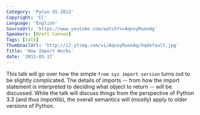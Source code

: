 ```yaml
---
Category: 'PyCon US 2013'
Copyright: 'CC'
Language: 'English'
SourceUrl: 'https://www.youtube.com/watch?v=AqnxyRuenAg'
Speakers: [Brett Cannon]
Tags: [talk]
ThumbnailUrl: 'http://i2.ytimg.com/vi/AqnxyRuenAg/hqdefault.jpg'
Title: 'How Import Works'
date: '2013-03-17'
---
```

This talk will go over how the simple ``from sys import version`` turns out to be slightly complicated. The details of imports -- from how the import statement is interpreted to deciding what object to return -- will be discussed. While the talk will discuss things from the perspective of Python 3.3 (and thus importlib), the overall semantics will (mostly) apply to older versions of Python.